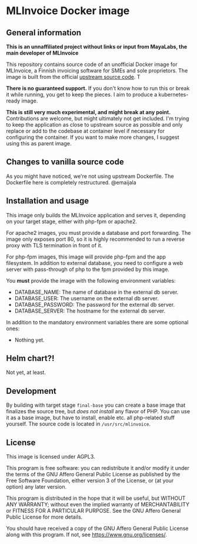 # MLInvoice Docker image
## General information

**This is an unnaffiliated project without links or input from MayaLabs, the main developer of MLInvoice**

This repository contains source code of an unofficial Docker image for MLInvoice, a Finnish invoicing software for SMEs and sole proprietors. The image is built from the official [upstream source code](https://github.com/emaijala/MLInvoice). T

**There is no guaranteed support.**  If you don't know how to run this or break it while running, you get to keep the pieces. I aim to produce a kubernetes-ready image. 

**This is still very much experimental, and might break at any point.** Contributions are welcome, but might ultimately not get included. I'm trying to keep the application as close to upstream source as possible and only replace or add to the codebase at container level if necessary for configuring the container. If you want to make more changes, I suggest using this as parent image.

## Changes to vanilla source code
As you might have noticed, we're not using upstream Dockerfile. The Dockerfile here is completely restructured. @emaijala 

## Installation and usage
This image only builds the MLInvoice application and serves it, depending on your target stage, either with php-fpm or apache2.

For apache2 images, you must provide a database and port forwarding. The image only exposes port 80, so it is highly recommended to run a reverse proxy with TLS termination in front of it.

For php-fpm images, this image will provide php-fpm and the app filesystem. In addition to external database, you need to configure a web server with pass-through of php to the fpm provided by this image.

You **must** provide the image with the following environment variables:

- DATABASE_NAME: The name of database in the external db server.
- DATABASE_USER: The username on the external db server.
- DATABASE_PASSWORD: The password for the external db server.
- DATABASE_SERVER: The hostname for the external db server.

In addition to the mandatory environment variables there are some optional ones:
- Nothing yet.

## Helm chart?!
Not yet, at least.

## Development
By building with target stage `final-base` you can create a base image that finalizes the source tree, but *does not install* any flavor of PHP. You can use it as a base image, but have to install, enable etc. all php-related stuff yourself. The source code is located in `/usr/src/mlinvoice`.

## License
This image is licensed under AGPL3.

This program is free software: you can redistribute it and/or modify it under the terms of the GNU Affero General Public License as published by the Free Software Foundation, either version 3 of the License, or (at your option) any later version.

This program is distributed in the hope that it will be useful, but WITHOUT ANY WARRANTY; without even the implied warranty of MERCHANTABILITY or FITNESS FOR A PARTICULAR PURPOSE.  See the GNU Affero General Public License for more details.

You should have received a copy of the GNU Affero General Public License along with this program.  If not, see <https://www.gnu.org/licenses/>.  
